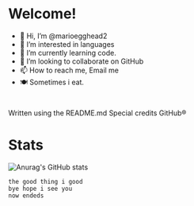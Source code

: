 # Welcome!
- 👋 Hi, I’m @marioegghead2
- 👀 I’m interested in languages
- 🌱 I’m currently learning code.
- 💞️ I’m looking to collaborate on GitHub
- 📫 How to reach me, Email me
- 🍽️ Sometimes i eat. 
#     
Written using the README.md Special credits GitHub®️
# Stats
![Anurag's GitHub stats](https://github-readme-stats.vercel.app/api?username=marioegghead2&show_icons=true&theme=highcontrast)
```
the good thing i good
bye hope i see you
now endeds
```
